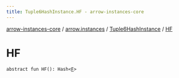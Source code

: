 ```yaml
---
title: Tuple6HashInstance.HF - arrow-instances-core
---
```


[arrow-instances-core](../../index.html) / [arrow.instances](../index.html) / [Tuple6HashInstance](index.html) / [HF](./-h-f.html)

# HF

`abstract fun HF(): Hash<`[`F`](index.html#F)`>`